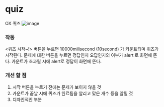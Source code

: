 # quiz
OX 퀴즈
![image](https://user-images.githubusercontent.com/100507512/176671627-f49dee56-707c-4420-ba39-e2581a76069a.png)

<h3>작동</h3>
<퀴즈 시작~!> 버튼을 누르면 10000milisecond (10second) 가 카운트되며 퀴즈가 시작된다.
문제에 대한 버튼을 누르면 정답인지 오답인지의 여부가 alert 로 화면에 뜬다.
카운트가 초과될 시에 alert로 정답이 화면에 뜬다.

<h3>개선 할 점</h3>
<ol>
  <li>시작 버튼을 누르기 전에는 문제가 보이지 않을 것</li>
  <li>카운트가 끝날 시에 퀴즈가 완료됨을 알리고 맞은 개수 등을 알릴 것</li>
  <li>디자인적인 부분</li>
</ol>
